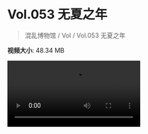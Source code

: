 # Vol.053 无夏之年

> 混乱博物馆 / Vol / Vol.053 无夏之年

**视频大小**: 48.34 MB

<div class="video"><video src="https://file.hsyhx.top/video/混乱博物馆/Vol/053.mp4" controls preload>🤔 您的浏览器不支持 video 标签</video></div>